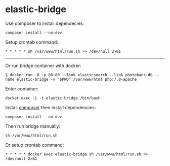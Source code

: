 # elastic-bridge

Use composer to install dependecies:
```
composer install --no-dev
```

Setup crontab command:
```
* * * * * sh /var/www/html/run.sh >> /dev/null 2>&1
```
---

Or run bridge container with docker:
```
$ docker run -d -p 80:80 --link elasticsearch --link photobank-db --name elastic-bridge -v "$PWD":/var/www/html php:7.0-apache
```

Enter container:
```
docker exec -i -t elastic-bridge /bin/bash
```
Install [composer](https://getcomposer.org/doc/00-intro.md#installation-linux-unix-osx) then install dependencies:
```
composer install --no-dev
```
Then run bridge manually:
```
sh /var/www/html/run.sh
```

Or setup crontab command:
```
* * * * * docker exec elastic-bridge sh /var/www/html/run.sh >> /dev/null 2>&1
```

